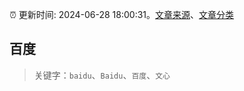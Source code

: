 :alarm_clock: 更新时间: 2024-06-28 18:00:31。[文章来源](/README.md)、[文章分类](/TAGS.md)

## 百度


> 关键字：`baidu`、`Baidu`、`百度`、`文心`



